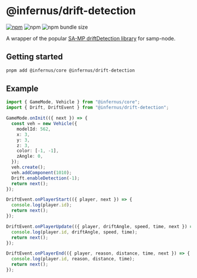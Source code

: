 # @infernus/drift-detection

[![npm](https://img.shields.io/npm/v/@infernus/drift-detection)](https://www.npmjs.com/package/@infernus/drift-detection) ![npm](https://img.shields.io/npm/dy/@infernus/drift-detection) ![npm bundle size](https://img.shields.io/bundlephobia/minzip/@infernus/drift-detection)

A wrapper of the popular [SA-MP driftDetection library](https://github.com/karimoldacc/drift-detection) for samp-node.

## Getting started

```sh
pnpm add @infernus/core @infernus/drift-detection
```

## Example

```ts
import { GameMode, Vehicle } from "@infernus/core";
import { Drift, DriftEvent } from "@infernus/drift-detection";

GameMode.onInit(({ next }) => {
  const veh = new Vehicle({
    modelId: 562,
    x: 3,
    y: 3,
    z: 3,
    color: [-1, -1],
    zAngle: 0,
  });
  veh.create();
  veh.addComponent(1010);
  Drift.enableDetection(-1);
  return next();
});

DriftEvent.onPlayerStart(({ player, next }) => {
  console.log(player.id);
  return next();
});

DriftEvent.onPlayerUpdate(({ player, driftAngle, speed, time, next }) => {
  console.log(player.id, driftAngle, speed, time);
  return next();
});

DriftEvent.onPlayerEnd(({ player, reason, distance, time, next }) => {
  console.log(player.id, reason, distance, time);
  return next();
});
```
